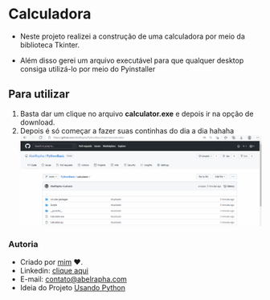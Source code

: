 # Calculadora
* Neste projeto realizei a construção de uma calculadora por meio da biblioteca Tkinter.

* Além disso gerei um arquivo executável para que qualquer desktop consiga utilizá-lo por meio do Pyinstaller 

## Para utilizar
1. Basta dar um clique no arquivo __calculator.exe__ e depois ir na opção de download.
2. Depois é só começar a fazer suas continhas do dia a dia hahaha
![Gif](Animação.gif)
### Autoria
* Criado por [mim](github.com/AbelRapha) ♥.
* Linkedin: [clique aqui](https://www.linkedin.com/in/abel-rapha-280a0a216/)   
* E-mail: contato@abelrapha.com
* Ideia do Projeto [Usando Python](https://www.youtube.com/watch?v=i24MxljM-Bw&t=160s)